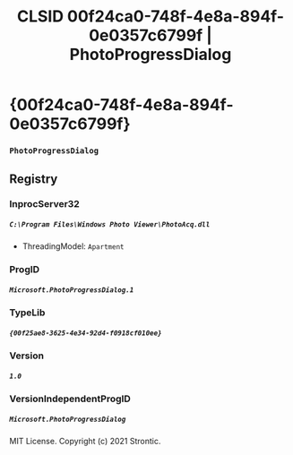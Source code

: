 ﻿---
title: "CLSID 00f24ca0-748f-4e8a-894f-0e0357c6799f | PhotoProgressDialog"
excerpt: What is COM-Object CLSID 00f24ca0-748f-4e8a-894f-0e0357c6799f?
---

# {00f24ca0-748f-4e8a-894f-0e0357c6799f}

### `PhotoProgressDialog`

## Registry


### InprocServer32

##### `C:\Program Files\Windows Photo Viewer\PhotoAcq.dll`
* ThreadingModel: `Apartment`

### ProgID

##### `Microsoft.PhotoProgressDialog.1`

### TypeLib

##### `{00f25ae8-3625-4e34-92d4-f0918cf010ee}`

### Version

##### `1.0`

### VersionIndependentProgID

##### `Microsoft.PhotoProgressDialog`

MIT License. Copyright (c) 2021 Strontic.


